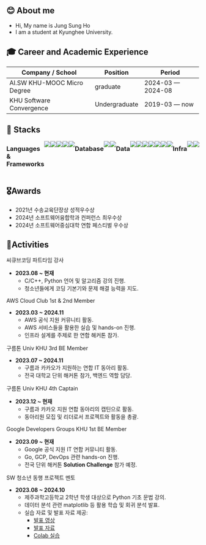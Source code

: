 ## 😊 About me
- Hi, My name is Jung Sung Ho
- I am a student at Kyunghee University.

## 🎓 Career and Academic Experience
<div align="center">
  
| Company / School                          | Position                       | Period            |
| ----------------------------------------- | ------------------------------ | ----------------- |
| AI.SW KHU-MOOC Micro Degree               | graduate                       | 2024-03 — 2024-08 |
| KHU Software Convergence                  | Undergraduate                  | 2019-03 — now     |

</div>


## 🔨 Stacks

<div style="display:flex; flex-direction:row;">
    <h3 align="left" style="margin-top: 10px"> Languages & Frameworks </h3>
    <img src="https://img.shields.io/badge/Python-3670A0?style=for-the-badge&logo=Python&logoColor=white">
    <img src="https://img.shields.io/badge/C++-00599C?style=for-the-badge&logo=C%2B%2B&logoColor=white">
    <img src="https://img.shields.io/badge/java-%23ED8B00.svg?style=for-the-badge&logo=openjdk&logoColor=white">
    <img src="https://img.shields.io/badge/Flask-000000?style=for-the-badge&logo=Flask&logoColor=white">
    <img src="https://img.shields.io/badge/FastAPI-009688?style=for-the-badge&logo=FastAPI&logoColor=white">
    <br>
    <h3 align="left" style="margin-top: 10px"> Database </h3>
    <img src="https://img.shields.io/badge/PostgreSQL-4169E1?style=for-the-badge&logo=postgresql&logoColor=white">
    <img src="https://img.shields.io/badge/MySQL-4479A1?style=for-the-badge&logo=mysql&logoColor=white">
    <br>
    <h3 align="left" style="margin-top: 10px"> Data </h3>
    <img src="https://img.shields.io/badge/Apache%20Airflow-FF7300?style=for-the-badge&logo=apache-airflow&logoColor=white">
    <img src="https://img.shields.io/badge/Apache%20Spark-E25A1C?style=for-the-badge&logo=apachespark&logoColor=white">
    <img src="https://img.shields.io/badge/Prometheus-009639?style=for-the-badge&logo=prometheus&logoColor=white">
    <img src="https://img.shields.io/badge/Grafana-F46800?style=for-the-badge&logo=grafana&logoColor=white">
    <br>
    <img src="https://img.shields.io/badge/Elasticsearch-005571?style=for-the-badge&logo=elasticsearch&logoColor=white">
    <img src="https://img.shields.io/badge/Fluent_bit-00B8B8?style=for-the-badge&logo=fluent-bit&logoColor=white">
    <img src="https://img.shields.io/badge/Kibana-005571?style=for-the-badge&logo=kibana&logoColor=white">
    <br>
    <h3 align="left" style="margin-top: 10px"> Infra </h3>
    <img src="https://img.shields.io/badge/Docker-2496ED?style=for-the-badge&logo=docker&logoColor=white">
    <img src="https://img.shields.io/badge/AWS-232F3E?style=for-the-badge&logo=amazonwebservices&logoColor=white">
</div>



## 🎖️Awards
- 2021년 수송교육단장상 성적우수상
- 2024년 소프트웨어융합학과 컨퍼런스 최우수상
- 2024년 소프트웨어중심대학 연합 페스티벌 우수상

## 🎯Activities
씨큐브코딩 파트타임 강사  
- **2023.08 ~ 현재**  
  - C/C++, Python 언어 및 알고리즘 강의 진행.  
  - 청소년들에게 코딩 기본기와 문제 해결 능력을 지도.  

AWS Cloud Club 1st & 2nd Member  
- **2023.03 ~ 2024.11**  
  - AWS 공식 지원 커뮤니티 활동.  
  - AWS 서비스들을 활용한 실습 및 hands-on 진행.  
  - 인프라 설계를 주제로 한 연합 해커톤 참가.  

구름톤 Univ KHU 3rd BE Member  
- **2023.07 ~ 2024.11**  
  - 구름과 카카오가 지원하는 연합 IT 동아리 활동.  
  - 전국 대학교 단위 해커톤 참가, 백엔드 역할 담당.  

구름톤 Univ KHU 4th Captain  
- **2023.12 ~ 현재**  
  - 구름과 카카오 지원 연합 동아리의 캡틴으로 활동.  
  - 동아리원 모집 및 리더로서 프로젝트와 활동을 총괄.  

Google Developers Groups KHU 1st BE Member  
- **2023.09 ~ 현재**  
  - Google 공식 지원 IT 연합 커뮤니티 활동.  
  - Go, GCP, DevOps 관련 hands-on 진행.  
  - 전국 단위 해커톤 **Solution Challenge** 참가 예정.  

SW 청소년 동행 프로젝트 멘토  
- **2023.08 ~ 2024.10**  
  - 제주과학고등학교 2학년 학생 대상으로 Python 기초 문법 강의.  
  - 데이터 분석 관련 matplotlib 등 활용 학습 및 회귀 분석 발표.  
  - 실습 자료 및 발표 자료 제공:  
    - [발표 영상](https://drive.google.com/file/d/1B8RVFC7X_XHu9fgZLb_vF9kCRDvIRk2M/view?usp=drive_link)  
    - [발표 자료](https://drive.google.com/file/d/1zUHhQXoGd1mv6AgYlErOln_6B5ytYJeT/view)  
    - [Colab 실습](https://colab.research.google.com/drive/1ByXEca8A_NRKSwGkgT_Hargvega3PcJS?usp=drive_link)  
  

